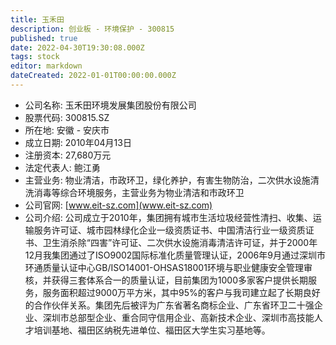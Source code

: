 ```yaml
---
title: 玉禾田
description: 创业板 - 环境保护 - 300815
published: true
date: 2022-04-30T19:30:08.000Z
tags: stock
editor: markdown
dateCreated: 2022-01-01T00:00:00.000Z
---
```


- 公司名称: 玉禾田环境发展集团股份有限公司
- 股票代码: 300815.SZ
- 所在地: 安徽 - 安庆市
- 成立日期: 2010年04月13日
- 注册资本: 27,680万元
- 法定代表人: 鲍江勇
- 主营业务: 物业清洁，市政环卫，绿化养护，有害生物防治，二次供水设施清洗消毒等综合环境服务，主营业务为物业清洁和市政环卫
- 公司官网: [www.eit-sz.com](www.eit-sz.com)
- 公司介绍: 公司成立于2010年，集团拥有城市生活垃圾经营性清扫、收集、运输服务许可证、城市园林绿化企业一级资质证书、中国清洁行业一级资质证书、卫生消杀除“四害”许可证、二次供水设施消毒清洁许可证，并于2000年12月我集团通过了ISO9002国际标准化质量管理认证，2006年9月通过深圳市环通质量认证中心GB/ISO14001-OHSAS18001环境与职业健康安全管理审核，并获得三套体系合一的质量认证，目前集团为1000多家客户提供长期服务，服务面积超过9000万平方米，其中95%的客户与我司建立起了长期良好的合作伙伴关系。集团先后被评为广东省著名商标企业、广东省环卫二十强企业、深圳市总部型企业、重合同守信用企业、高新技术企业、深圳市高技能人才培训基地、福田区纳税先进单位、福田区大学生实习基地等。



